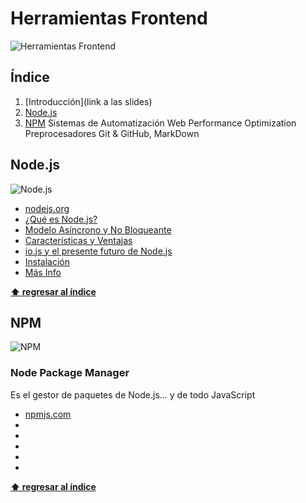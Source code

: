 # Herramientas Frontend

![Herramientas Frontend](http://bextlan.com/img/para-cursos/es6-logo.jpg)

## Índice
1. [Introducción](link a las slides)
1. [Node.js](#node.js)
1. [NPM](#npm)
Sistemas de Automatización
Web Performance Optimization
Preprocesadores
Git & GitHub, MarkDown

## Node.js
![Node.js](http://bextlan.com/img/para-cursos/nodejs-new-pantone-black.png)

* [nodejs.org](https://nodejs.org/)
* [¿Qué es Node.js?](http://jonmircha.github.io/slides-nodejs/#/7)
* [Modelo Asíncrono y No Bloqueante](http://jonmircha.github.io/slides-nodejs/#/20)
* [Características y Ventajas](http://jonmircha.github.io/slides-nodejs/#/35)
* [io.js y el presente futuro de Node.js](http://jonmircha.github.io/slides-nodejs/#/44)
* [Instalación](http://jonmircha.github.io/slides-nodejs/#/57)
* [Más Info](https://www.youtube.com/playlist?list=PLvq-jIkSeTUY3gY-ptuqkNEXZHsNwlkND)

**[⬆ regresar al índice](#Índice)**


## NPM
![NPM](http://bextlan.com/img/para-cursos/npm-logo.png)

### Node Package Manager
Es el gestor de paquetes de Node.js... y de todo JavaScript


* [npmjs.com](https://www.npmjs.com/)
* []()
* []()
* []()
* []()
* []()

**[⬆ regresar al índice](#Índice)**